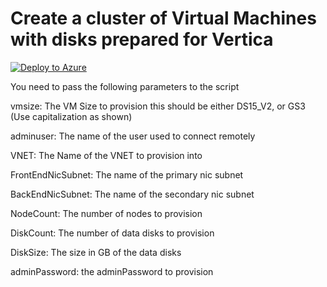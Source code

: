 ﻿# Create a cluster of Virtual Machines with disks prepared for Vertica

[![Deploy to Azure](http://azuredeploy.net/deploybutton.png)](https://azuredeploy.net/)

You need to pass the following parameters to the script  
  
vmsize: The VM Size to provision this should be either DS15_V2, or GS3 (Use capitalization as shown)
  
adminuser: The name of the user used to connect remotely  
  
VNET: The Name of the VNET to provision into  
  
FrontEndNicSubnet: The name of the primary nic subnet  
  
BackEndNicSubnet: The name of the secondary nic subnet  
  
NodeCount: The number of nodes to provision  
  
DiskCount: The number of data disks to provision  
  
DiskSize: The size in GB of the data disks  
  
adminPassword: the adminPassword to provision  